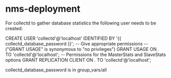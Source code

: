# nms-deployment
For collectd to gather database statistics the following user needs to be created:

CREATE USER 'collectd'@'localhost' IDENTIFIED BY '{{ collectd_database_password }}';
-- Give appropriate permissions
-- ("GRANT USAGE" is synonymous to "no privileges")
GRANT USAGE ON *.* TO 'collectd'@'localhost';
-- Permissions for the MasterStats and SlaveStats options
GRANT REPLICATION CLIENT ON *.* TO 'collectd'@'localhost';

collectd_database_password is in group_vars/all